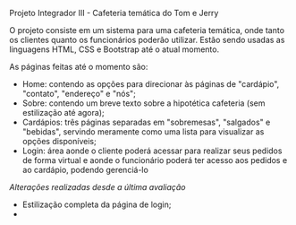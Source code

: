 Projeto Integrador III  - Cafeteria temática do Tom e Jerry

O projeto consiste em um sistema para uma cafeteria temática, 
onde tanto os clientes quanto os funcionários poderão utilizar.
Estão sendo usadas as linguagens HTML, CSS e Bootstrap até o
atual momento.

As páginas feitas até o momento são:
- Home: contendo as opções para direcionar às páginas de "cardápio", "contato", "endereço" e "nós";
- Sobre: contendo um breve texto sobre a hipotética cafeteria (sem estilização até agora);
- Cardápios: três páginas separadas em "sobremesas", "salgados" e "bebidas", servindo meramente como
uma lista para visualizar as opções disponíveis;
- Login: área aonde o cliente poderá acessar para realizar seus pedidos de forma virtual e aonde o 
funcionário poderá ter acesso aos pedidos e ao cardápio, podendo gerenciá-lo

*Alterações realizadas desde a última avaliação*

- Estilização completa da página de login;
- 